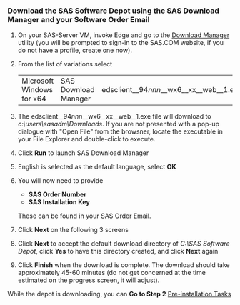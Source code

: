 ### Download the SAS Software Depot using the SAS Download Manager and your Software Order Email
1. On your SAS-Server VM, invoke Edge and go to the [Download Manager](https://support.sas.com/downloads/package.htm?pid=2627#) utility (you will be prompted to sign-in to the SAS.COM website, if you do not have a profile, create one now).
2. From the list of variations select <table><tr><td> Microsoft Windows for x64 </td><td>SAS Download Manager</td><td>edsclient__94*nnn*__wx6__xx__web__1.exe</td></tr></table>
3. The edsclient__94*nnn*__wx6__xx__web__1.exe file will download to *c:\users\sasadm\Downloads*.  If you are not presented with a pop-up dialogue with "Open File" from the browsner, locate the executable in your File Explorer and double-click to execute.
4. Click **Run** to launch SAS Download Manager
5. English is selected as the default language, select **OK**
6. You will now need to provide
	* **SAS Order Number**
	* **SAS Installation Key**

   These can be found in your SAS Order Email.
7. Click **Next** on the following 3 screens
8. Click **Next** to accept the default download directory of *C:\SAS Software Depot*, click **Yes** to have this directory created, and click **Next** again
9. Click **Finish** when the download is complete.  The download should take approximately 45-60 minutes (do not get concerned at the time estimated on the progress screen, it will adjust).

While the depot is downloading, you can **Go to Step 2** [Pre-installation Tasks](Pre-install.md)
